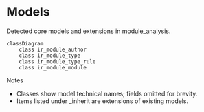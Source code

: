 # Models

Detected core models and extensions in module_analysis.

```mermaid
classDiagram
    class ir_module_author
    class ir_module_type
    class ir_module_type_rule
    class ir_module_module
```

Notes
- Classes show model technical names; fields omitted for brevity.
- Items listed under _inherit are extensions of existing models.
